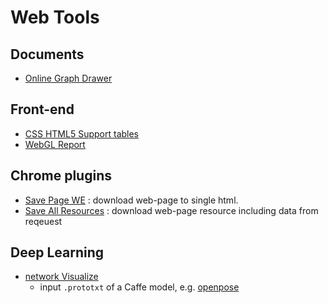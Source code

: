 # Web Tools

## Documents

- [Online Graph Drawer](https://mermaid-js.github.io/docs/mermaid-live-editor-beta)

## Front-end

- [CSS HTML5 Support tables](https://caniuse.com/)
- [WebGL Report](https://webglreport.com/)

## Chrome plugins
    
- [Save Page WE](https://chrome.google.com/webstore/detail/save-page-we/dhhpefjklgkmgeafimnjhojgjamoafof) : download web-page to single html.
- [Save All Resources](https://chrome.google.com/webstore/detail/save-all-resources/abpdnfjocnmdomablahdcfnoggeeiedb) : download web-page resource including data from reqeuest

## Deep Learning

- [network Visualize](https://ethereon.github.io/netscope/quickstart.html)
    - input `.prototxt` of a Caffe model, e.g. [openpose](https://github.com/CMU-Perceptual-Computing-Lab/openpose/blob/master/models/pose/coco/pose_deploy_linevec.prototxt)
